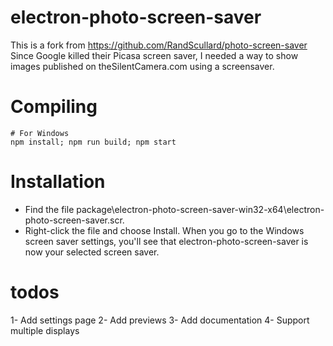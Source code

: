 # electron-photo-screen-saver

This is a fork from https://github.com/RandScullard/photo-screen-saver
Since Google killed their Picasa screen saver, I needed a way to show images published on theSilentCamera.com using a screensaver.

# Compiling
```
# For Windows
npm install; npm run build; npm start
```

# Installation
* Find the file package\electron-photo-screen-saver-win32-x64\electron-photo-screen-saver.scr.
* Right-click the file and choose Install. When you go to the Windows screen saver settings, you'll see that electron-photo-screen-saver is now your selected screen saver.

# todos

1- Add settings page
2- Add previews
3- Add documentation
4- Support multiple displays

